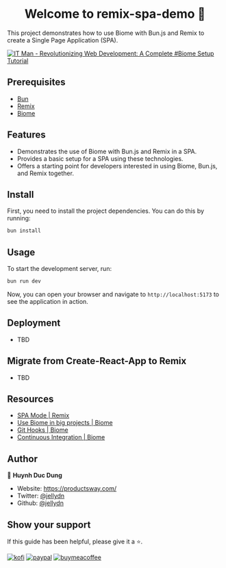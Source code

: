 <h1 align="center">Welcome to remix-spa-demo 👋</h1>
This project demonstrates how to use Biome with Bun.js and Remix to create a Single Page Application (SPA).

[![IT Man - Revolutionizing Web Development: A Complete #Biome Setup Tutorial](https://i.ytimg.com/vi/iydIgSbSNBs/hqdefault.jpg)](https://www.youtube.com/watch?v=iydIgSbSNBs)

## Prerequisites

- [Bun](https://bun.sh/)
- [Remix](https://remix.run/)
- [Biome](https://github.com/biomejs/biome)

## Features

- Demonstrates the use of Biome with Bun.js and Remix in a SPA.
- Provides a basic setup for a SPA using these technologies.
- Offers a starting point for developers interested in using Biome, Bun.js, and Remix together.

## Install

First, you need to install the project dependencies. You can do this by running:

```sh
bun install
```

## Usage

To start the development server, run:

```sh
bun run dev
```

Now, you can open your browser and navigate to `http://localhost:5173` to see the application in action.

## Deployment

- TBD


## Migrate from Create-React-App to Remix

- TBD

## Resources

- [SPA Mode | Remix](https://remix.run/docs/en/main/future/spa-mode)
- [Use Biome in big projects | Biome](https://biomejs.dev/guides/big-projects/)
- [Git Hooks | Biome](https://biomejs.dev/recipes/git-hooks/)
- [Continuous Integration | Biome](https://biomejs.dev/recipes/continuous-integration/)

## Author

👤 **Huynh Duc Dung**

- Website: https://productsway.com/
- Twitter: [@jellydn](https://twitter.com/jellydn)
- Github: [@jellydn](https://github.com/jellydn)

## Show your support

If this guide has been helpful, please give it a ⭐.

[![kofi](https://img.shields.io/badge/Ko--fi-F16061?style=for-the-badge&logo=ko-fi&logoColor=white)](https://ko-fi.com/dunghd)
[![paypal](https://img.shields.io/badge/PayPal-00457C?style=for-the-badge&logo=paypal&logoColor=white)](https://paypal.me/dunghd)
[![buymeacoffee](https://img.shields.io/badge/Buy_Me_A_Coffee-FFDD00?style=for-the-badge&logo=buy-me-a-coffee&logoColor=black)](https://www.buymeacoffee.com/dunghd)
